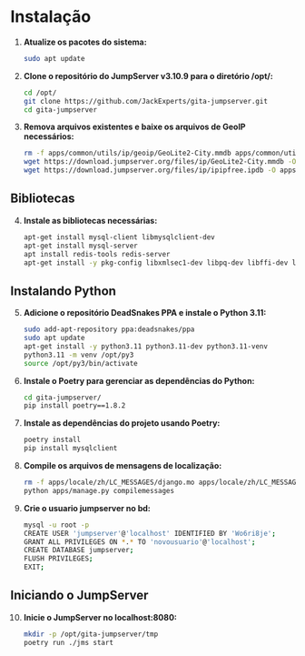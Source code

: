 # Instalação

1. **Atualize os pacotes do sistema:**

    ```bash
    sudo apt update
    ```

2. **Clone o repositório do JumpServer v3.10.9 para o diretório /opt/:**

    ```bash
    cd /opt/
    git clone https://github.com/JackExperts/gita-jumpserver.git
    cd gita-jumpserver
    ```

3. **Remova arquivos existentes e baixe os arquivos de GeoIP necessários:**

    ```bash
    rm -f apps/common/utils/ip/geoip/GeoLite2-City.mmdb apps/common/utils/ip/ipip/ipipfree.ipdb
    wget https://download.jumpserver.org/files/ip/GeoLite2-City.mmdb -O apps/common/utils/ip/geoip/GeoLite2-City.mmdb
    wget https://download.jumpserver.org/files/ip/ipipfree.ipdb -O apps/common/utils/ip/ipip/ipipfree.ipdb
    ```

## Bibliotecas

4. **Instale as bibliotecas necessárias:**

    ```bash
    apt-get install mysql-client libmysqlclient-dev
    apt-get install mysql-server
    apt install redis-tools redis-server
    apt-get install -y pkg-config libxmlsec1-dev libpq-dev libffi-dev libxml2 libxslt-dev libldap2-dev libsasl2-dev sshpass bash-completion g++ make sshpass
    ```

## Instalando Python

5. **Adicione o repositório DeadSnakes PPA e instale o Python 3.11:**

    ```bash
    sudo add-apt-repository ppa:deadsnakes/ppa
    sudo apt update
    apt-get install -y python3.11 python3.11-dev python3.11-venv
    python3.11 -m venv /opt/py3
    source /opt/py3/bin/activate
    ```

6. **Instale o Poetry para gerenciar as dependências do Python:**

    ```bash
    cd gita-jumpserver/
    pip install poetry==1.8.2
    ```

7. **Instale as dependências do projeto usando Poetry:**

    ```bash
    poetry install
    pip install mysqlclient
    ```

8. **Compile os arquivos de mensagens de localização:**

    ```bash
    rm -f apps/locale/zh/LC_MESSAGES/django.mo apps/locale/zh/LC_MESSAGES/djangojs.mo
    python apps/manage.py compilemessages
    ```

9. **Crie o usuario jumpserver no bd:**

    ```bash
    mysql -u root -p
    CREATE USER 'jumpserver'@'localhost' IDENTIFIED BY 'Wo6ri8je';
    GRANT ALL PRIVILEGES ON *.* TO 'novousuario'@'localhost';
    CREATE DATABASE jumpserver;
    FLUSH PRIVILEGES;
    EXIT;
    ```

## Iniciando o JumpServer

10. **Inicie o JumpServer no localhost:8080:**

    ```bash
    mkdir -p /opt/gita-jumpserver/tmp
    poetry run ./jms start
    ```

